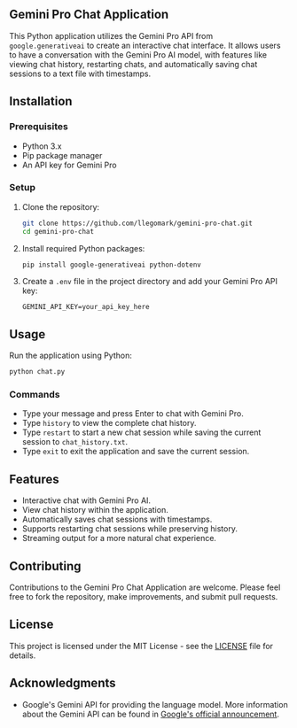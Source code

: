 ## Gemini Pro Chat Application

This Python application utilizes the Gemini Pro API from `google.generativeai` to create an interactive chat interface. It allows users to have a conversation with the Gemini Pro AI model, with features like viewing chat history, restarting chats, and automatically saving chat sessions to a text file with timestamps.

## Installation

### Prerequisites

- Python 3.x
- Pip package manager
- An API key for Gemini Pro

### Setup

1. Clone the repository:
   ```bash
   git clone https://github.com/llegomark/gemini-pro-chat.git
   cd gemini-pro-chat
   ```

2. Install required Python packages:
   ```bash
   pip install google-generativeai python-dotenv
   ```

3. Create a `.env` file in the project directory and add your Gemini Pro API key:
   ```
   GEMINI_API_KEY=your_api_key_here
   ```

## Usage

Run the application using Python:

```bash
python chat.py
```

### Commands

- Type your message and press Enter to chat with Gemini Pro.
- Type `history` to view the complete chat history.
- Type `restart` to start a new chat session while saving the current session to `chat_history.txt`.
- Type `exit` to exit the application and save the current session.

## Features

- Interactive chat with Gemini Pro AI.
- View chat history within the application.
- Automatically saves chat sessions with timestamps.
- Supports restarting chat sessions while preserving history.
- Streaming output for a more natural chat experience.

## Contributing

Contributions to the Gemini Pro Chat Application are welcome. Please feel free to fork the repository, make improvements, and submit pull requests.

## License

This project is licensed under the MIT License - see the [LICENSE](LICENSE) file for details.

## Acknowledgments

- Google's Gemini API for providing the language model. More information about the Gemini API can be found in [Google's official announcement](https://blog.google/technology/ai/gemini-api-developers-cloud/).